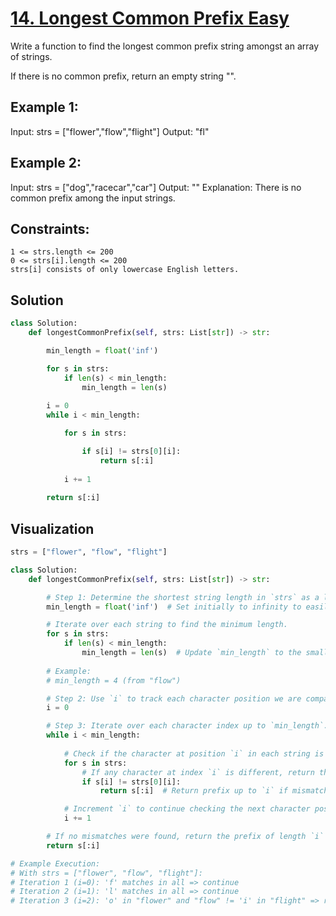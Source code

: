# [14. Longest Common Prefix Easy](https://leetcode.com/problems/longest-common-prefix/description/)

Write a function to find the longest common prefix string amongst an array of strings.

If there is no common prefix, return an empty string "".

 

## **Example 1:**

Input: strs = ["flower","flow","flight"]
Output: "fl"

## **Example 2:**

Input: strs = ["dog","racecar","car"]
Output: ""
Explanation: There is no common prefix among the input strings.

 
## **Constraints:**

    1 <= strs.length <= 200
    0 <= strs[i].length <= 200
    strs[i] consists of only lowercase English letters.



## Solution

```python
class Solution:
    def longestCommonPrefix(self, strs: List[str]) -> str:

        min_length = float('inf')

        for s in strs:
            if len(s) < min_length:
                min_length = len(s)
        
        i = 0
        while i < min_length:

            for s in strs:

                if s[i] != strs[0][i]:
                    return s[:i]
            
            i += 1
        
        return s[:i]


```

## **Visualization**
```python
strs = ["flower", "flow", "flight"]

class Solution:
    def longestCommonPrefix(self, strs: List[str]) -> str:

        # Step 1: Determine the shortest string length in `strs` as a limit for prefix length.
        min_length = float('inf')  # Set initially to infinity to easily find the smallest length.

        # Iterate over each string to find the minimum length.
        for s in strs:
            if len(s) < min_length:
                min_length = len(s)  # Update `min_length` to the smallest string length found.
        
        # Example:
        # min_length = 4 (from "flow")

        # Step 2: Use `i` to track each character position we are comparing across strings.
        i = 0

        # Step 3: Iterate over each character index up to `min_length`.
        while i < min_length:
            
            # Check if the character at position `i` in each string is the same.
            for s in strs:
                # If any character at index `i` is different, return the common prefix up to this point.
                if s[i] != strs[0][i]:
                    return s[:i]  # Return prefix up to `i` if mismatch occurs.

            # Increment `i` to continue checking the next character position.
            i += 1

        # If no mismatches were found, return the prefix of length `i` from any string.
        return s[:i]

# Example Execution:
# With strs = ["flower", "flow", "flight"]:
# Iteration 1 (i=0): 'f' matches in all => continue
# Iteration 2 (i=1): 'l' matches in all => continue
# Iteration 3 (i=2): 'o' in "flower" and "flow" != 'i' in "flight" => return "fl"

```